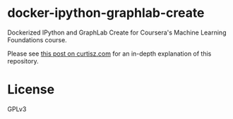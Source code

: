 # docker-ipython-graphlab-create

Dockerized IPython and GraphLab Create for Coursera's Machine Learning Foundations course.

Please see [this post on curtisz.com](https://curtisz.com/dockerized-ipython-and-graphlab-create-for-ml/) for an in-depth explanation of this repository.

# License

GPLv3
